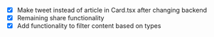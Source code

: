 - [x] Make tweet instead of article in Card.tsx after changing backend
- [x] Remaining share functionality
- [x] Add functionality to filter content based on types

